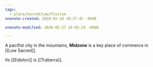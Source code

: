 ```yaml
---
tags:
  - place/Sacred/Low/Finitum
onenote-created: 2020-02-20 10:37:47 -0500

onenote-modified: 2020-02-27 16:05:24 -0500

---
```


A pacifist city in the mountains, **Midzone** is a key place of commerce in [[Low Sacred]].

Its [[Eidolon]] is [[Traberra]].
